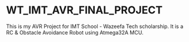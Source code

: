 # WT_IMT_AVR_FINAL_PROJECT
This is my AVR Project for IMT School - Wazeefa Tech scholarship. It is a RC &amp; Obstacle Avoidance Robot using Atmega32A MCU.
